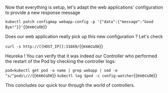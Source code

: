 Now that everything is setup, let's adapt the web applications' configuration to provide a new response message

`kubectl patch configmap webapp-config -p '{"data":{"message":"Good Bye!"}}'`{{execute}}

Does our web application really pick up this new configuration ? Let's check

`curl -s http://[[HOST_IP]]:31669/`{{execute}}

Heureka ! You can verify that it was indeed our Controller who performed the restart of the Pod by checking the controller logs:

`pod=kubectl get pod -o name | grep webapp | sed -e "s/^pods\///`{{execute}}
`kubectl log $pod -c config-watcher`{{execute}}

This concludes our quick tour through the world of controllers.
